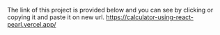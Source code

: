 The link of this project is provided below and you can see by clicking or copying it and paste it on new url.
https://calculator-using-react-pearl.vercel.app/

